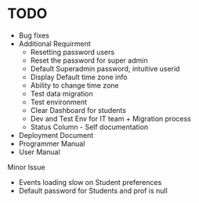 # TODO

- Bug fixes
- Additional Requirment
    - Resetting password users
    - Reset the password for super admin
    - Default Superadmin password, intuitive userid
    - Display Default time zone info
    - Ability to change time zone
    - Test data migration
    - Test environment
    - Clear Dashboard for students
    - Dev and Test Env for IT team + Migration process
    - Status Column - Self documentation
- Deployment Document
- Programmer Manual
- User Manual

Minor Issue
- Events loading slow on Student preferences
- Default password for Students and prof is null